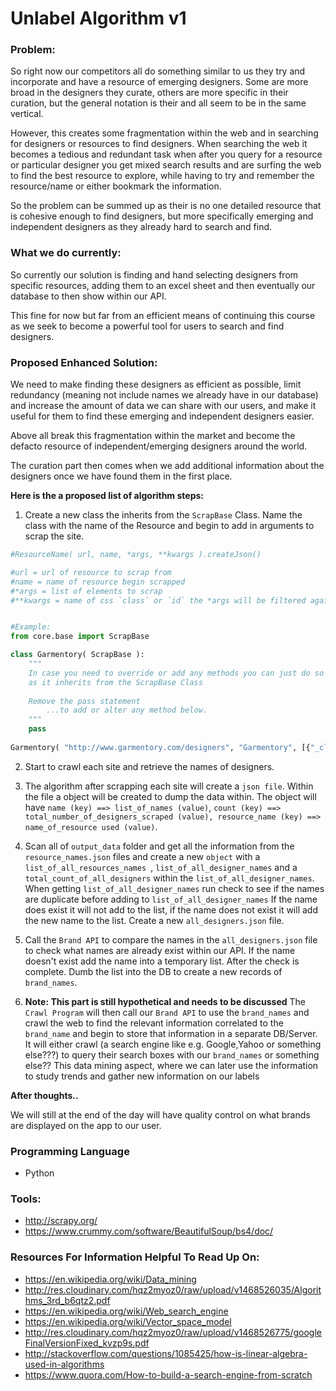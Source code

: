 # Unlabel Algorithm v1

### Problem:
So right now our competitors all do something similar to us they try and incorporate and have a resource of emerging designers. Some are more broad in the designers they curate, others are more specific in their curation, but the general notation is their and all seem to be in the same vertical.

However, this creates some fragmentation within the web and in searching for designers or resources to find designers. When searching the web it becomes a tedious and redundant task when after you query for a resource or particular designer you get mixed search results and are surfing the web to find the best resource to explore, while having to try and remember the resource/name or either bookmark the information. 

So the problem can be summed up as their is no one detailed resource that is cohesive enough to find designers, but more specifically emerging and independent designers as they already hard to search and find.


### What we do currently:
So currently our solution is finding and hand selecting designers from specific resources, adding them to an excel sheet and then eventually our database to then show within our API. 

This fine for now but far from an efficient means of continuing this course as we seek to become a powerful tool for users to search and find designers.


### Proposed Enhanced Solution:
We need to make finding these designers as efficient as possible, limit redundancy (meaning not include names we already have in our database) and increase the amount of data we can share with our users, and make it useful for them to find these emerging and independent designers easier.

Above all break this fragmentation within the market and become the defacto resource of independent/emerging designers around the world. 

The curation part then comes when we add additional information about the designers once we have found them in the first place. 


**Here is the a proposed list of algorithm steps:**

1. Create a new class the inherits from the `ScrapBase` Class. Name the class with the name of the Resource and begin to add in arguments to scrap the site.

```python
#ResourceName( url, name, *args, **kwargs ).createJson()

#url = url of resource to scrap from
#name = name of resource begin scrapped
#*args = list of elements to scrap
#**kwargs = name of css `class` or `id` the *args will be filtered against (choose a **kwargs before looking for *args to filter)


#Example:
from core.base import ScrapBase

class Garmentory( ScrapBase ):
    """
    In case you need to override or add any methods you can just do so within the newly Class,
    as it inherits from the ScrapBase Class
    
    Remove the pass statement 
    	...to add or alter any method below.
    """
	pass
	
Garmentory( "http://www.garmentory.com/designers", "Garmentory", [{"_class":"brand"}, 'a'], id=["brands-list"] ).createJson()
```

2. Start to crawl each site and retrieve the names of designers. 

3. The algorithm after scrapping each site will create a `json file`. Within the file a object will be created to dump the data within. The object will have `name (key) ==> list_of_names (value)`, `count (key) ==> total_number_of_designers_scraped (value), resource_name (key) ==> name_of_resource used (value)`. 

4. Scan all of `output_data` folder and get all the information from the `resource_names.json` files and create a new `object` with a `list_of_all_resources_names `, `list_of_all_designer_names` and a `total_count_of_all_designers` within the `list_of_all_designer_names`. When getting `list_of_all_designer_names` run check to see if the names are duplicate before adding to `list_of_all_designer_names` If the name does exist it will not add to the list, if the name does not exist it will add the new name to the list. Create a new `all_designers.json` file.

5. Call the `Brand API` to compare the names in the `all_designers.json` file to check what names are already exist within our API. If the name doesn't exist add the name into a temporary list. After the check is complete. Dumb the list into the DB to create a new records of `brand_names`. 

6. **Note: This part is still hypothetical and needs to be discussed** The `Crawl Program` will then call our `Brand API` to use the `brand_names` and crawl the  web to find the relevant information correlated to the `brand_name` and begin to store that information in a separate DB/Server. It will either crawl (a search engine like e.g. Google,Yahoo or something else???) to query their search boxes with our `brand_names` or something else?? This data mining aspect, where we can later use the information to study trends and gather new information on our labels

**After thoughts..**

We will still at the end of the day will have quality control on what brands are displayed on the app to our user. 

### Programming Language 
+ Python

### Tools:
+ http://scrapy.org/
+ https://www.crummy.com/software/BeautifulSoup/bs4/doc/

### Resources For Information Helpful To Read Up On:
+ https://en.wikipedia.org/wiki/Data_mining
+ http://res.cloudinary.com/hqz2myoz0/raw/upload/v1468526035/Algorithms_3rd_b6qtz2.pdf
+ https://en.wikipedia.org/wiki/Web_search_engine
+ https://en.wikipedia.org/wiki/Vector_space_model
+ http://res.cloudinary.com/hqz2myoz0/raw/upload/v1468526775/googleFinalVersionFixed_kvzp9s.pdf
+ http://stackoverflow.com/questions/1085425/how-is-linear-algebra-used-in-algorithms
+ https://www.quora.com/How-to-build-a-search-engine-from-scratch

